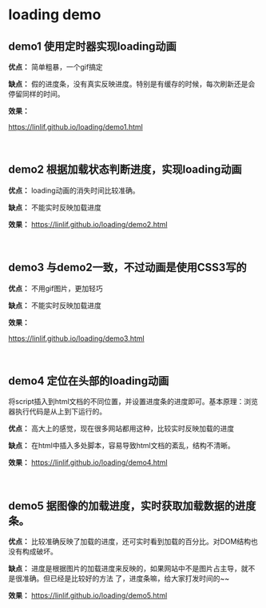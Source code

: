 # loading demo

## demo1 使用定时器实现loading动画

**优点：** 简单粗暴，一个gif搞定

**缺点：** 假的进度条，没有真实反映进度。特别是有缓存的时候，每次刷新还是会停留同样的时间。

**效果：**

https://linlif.github.io/loading/demo1.html

<br>

## demo2 根据加载状态判断进度，实现loading动画
**优点：** loading动画的消失时间比较准确。

**缺点：** 不能实时反映加载进度

**效果：**
https://linlif.github.io/loading/demo2.html

<br>

## demo3 与demo2一致，不过动画是使用CSS3写的
**优点：** 不用gif图片，更加轻巧

**缺点：** 不能实时反映加载进度

**效果：**

https://linlif.github.io/loading/demo3.html

<br>

## demo4 定位在头部的loading动画
将script插入到html文档的不同位置，并设置进度条的进度即可。基本原理：浏览器执行代码是从上到下运行的。

**优点：** 高大上的感觉，现在很多网站都用这种，比较实时反映加载的进度

**缺点：** 在html中插入多处脚本，容易导致html文档的紊乱，结构不清晰。

**效果：** 
https://linlif.github.io/loading/demo4.html

<br>

## demo5 据图像的加载进度，实时获取加载数据的进度条。
**优点：** 比较准确反映了加载的进度，还可实时看到加载的百分比。对DOM结构也没有构成破坏。

**缺点：** 进度是根据图片的加载进度来反映的，如果网站中不是图片占主导，就不是很准确。但已经是比较好的方法 了，进度条嘛，给大家打发时间的~~

**效果：** 
https://linlif.github.io/loading/demo5.html


